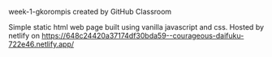 week-1-gkorompis created by GitHub Classroom

Simple static html web page built using vanilla javascript and css. Hosted by netlify on https://648c24420a37174df30bda59--courageous-daifuku-722e46.netlify.app/

